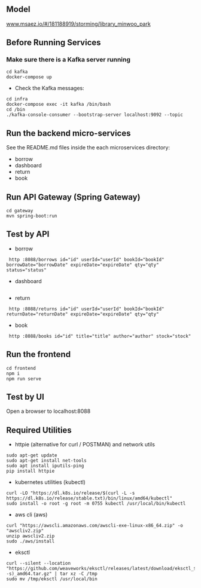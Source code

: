 # 

## Model
www.msaez.io/#/181188919/storming/library_minwoo_park

## Before Running Services
### Make sure there is a Kafka server running
```
cd kafka
docker-compose up
```
- Check the Kafka messages:
```
cd infra
docker-compose exec -it kafka /bin/bash
cd /bin
./kafka-console-consumer --bootstrap-server localhost:9092 --topic
```

## Run the backend micro-services
See the README.md files inside the each microservices directory:

- borrow
- dashboard
- return
- book


## Run API Gateway (Spring Gateway)
```
cd gateway
mvn spring-boot:run
```

## Test by API
- borrow
```
 http :8088/borrows id="id" userId="userId" bookId="bookId" borrowDate="borrowDate" expireDate="expireDate" qty="qty" status="status" 
```
- dashboard
```
```
- return
```
 http :8088/returns id="id" userId="userId" bookId="bookId" returnDate="returnDate" expireDate="expireDate" qty="qty" 
```
- book
```
 http :8088/books id="id" title="title" author="author" stock="stock" 
```


## Run the frontend
```
cd frontend
npm i
npm run serve
```

## Test by UI
Open a browser to localhost:8088

## Required Utilities

- httpie (alternative for curl / POSTMAN) and network utils
```
sudo apt-get update
sudo apt-get install net-tools
sudo apt install iputils-ping
pip install httpie
```

- kubernetes utilities (kubectl)
```
curl -LO "https://dl.k8s.io/release/$(curl -L -s https://dl.k8s.io/release/stable.txt)/bin/linux/amd64/kubectl"
sudo install -o root -g root -m 0755 kubectl /usr/local/bin/kubectl
```

- aws cli (aws)
```
curl "https://awscli.amazonaws.com/awscli-exe-linux-x86_64.zip" -o "awscliv2.zip"
unzip awscliv2.zip
sudo ./aws/install
```

- eksctl 
```
curl --silent --location "https://github.com/weaveworks/eksctl/releases/latest/download/eksctl_$(uname -s)_amd64.tar.gz" | tar xz -C /tmp
sudo mv /tmp/eksctl /usr/local/bin
```

